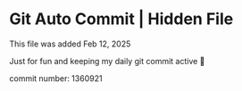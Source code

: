 # Git Auto Commit | Hidden File

This file was added Feb 12, 2025

Just for fun and keeping my daily git commit active 🤪

commit number: 1360921
